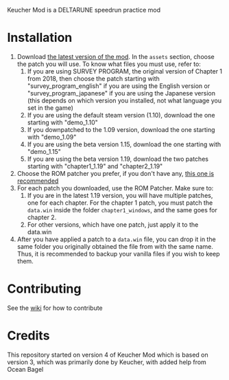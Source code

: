 Keucher Mod is a DELTARUNE speedrun practice mod

# Installation

1. Download [the latest version of the mod](https://github.com/nhaar/keucher-mod/releases/latest). In the `assets` section, choose the patch you will use. To know what files you must use, refer to:
    1. If you are using SURVEY PROGRAM, the original version of Chapter 1 from 2018, then choose the patch starting with "survey_program_english" if you are using the English version or "survey_program_japanese" if you are using the Japanese version (this depends on which version you installed, not what language you set in the game)
    2. If you are using the default steam version (1.10), download the one starting with "demo_1.10"
    3. If you downpatched to the 1.09 version, download the one starting with "demo_1.09"
    4. If you are using the beta version 1.15, download the one starting with "demo_1.15"
    5. If you are using the beta version 1.19, download the two patches starting with "chapter1_1.19" and "chapter2_1.19"
2. Choose the ROM patcher you prefer, if you don't have any, [this one is recommended](https://www.marcrobledo.com/RomPatcher.js/)
3. For each patch you downloaded, use the ROM Patcher. Make sure to:
    1. If you are in the latest 1.19 version, you will have multiple patches, one for each chapter. For the chapter 1 patch, you must patch the `data.win` inside the folder `chapter1_windows`, and the same goes for chapter 2.
    2. For other versions, which have one patch, just apply it to the data.win 
5. After you have applied a patch to a `data.win` file, you can drop it in the same folder you originally obtained the file from with the same name. Thus, it is recommended to backup your vanilla files if you wish to keep them.

# Contributing

See the [wiki](https://github.com/nhaar/keucher-mod/wiki) for how to contribute 

# Credits

This repository started on version 4 of Keucher Mod which is based on version 3, which was primarily done by Keucher, with added help from Ocean Bagel
